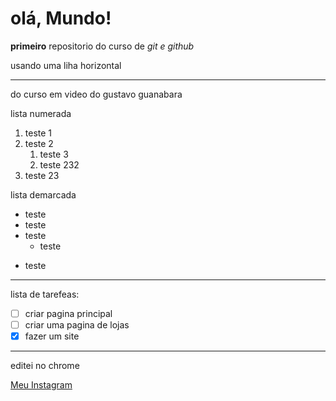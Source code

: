 # olá, Mundo!
 **primeiro** repositorio do curso de *git e github*
 
 usando uma liha horizontal
 ___
 
 do curso em video do gustavo guanabara
 
 lista numerada
 
 1. teste 1
 1. teste 2
    1. teste 3
    1. teste 232
 1. teste 23
 
 
 lista demarcada
 
 * teste
 * teste
 * teste
    * teste
 - teste   
 
 ___
 
 lista de tarefeas:
 
 - [ ] criar pagina principal
 - [ ] criar uma pagina de lojas
 - [x] fazer um site
 ___
 editei no chrome
 
 [Meu Instagram](https://instagram.com/felipedantas043)
